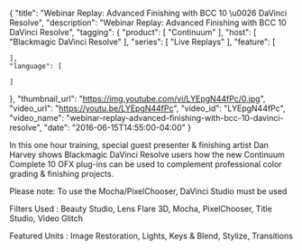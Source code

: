 {
  "title": "Webinar Replay: Advanced Finishing with BCC 10 \u0026 DaVinci Resolve",
  "description": "Webinar Replay: Advanced Finishing with BCC 10 DaVinci Resolve",
  "tagging": {
    "product": [
      "Continuum"
    ],
    "host": [
      "Blackmagic DaVinci Resolve"
    ],
    "series": [
      "Live Replays"
    ],
    "feature": [

    ],
    "language": [

    ]
  },
  "thumbnail_url": "https://img.youtube.com/vi/LYEpgN44fPc/0.jpg",
  "video_url": "https://youtu.be/LYEpgN44fPc",
  "video_id": "LYEpgN44fPc",
  "video_name": "webinar-replay-advanced-finishing-with-bcc-10-davinci-resolve",
  "date": "2016-06-15T14:55:00-04:00"
}

In this one hour training, special guest presenter &amp; finishing artist Dan
Harvey shows Blackmagic DaVinci Resolve users how the new Continuum Complete
10 OFX plug-ins can be used to complement professional color grading &amp;
finishing projects.

Please note: To use the Mocha/PixelChooser, DaVinci Studio must be used

Filters Used : Beauty Studio, Lens Flare 3D, Mocha, PixelChooser, Title
Studio, Video Glitch

Featured Units : Image Restoration, Lights, Keys &amp; Blend, Stylize,
Transitions
